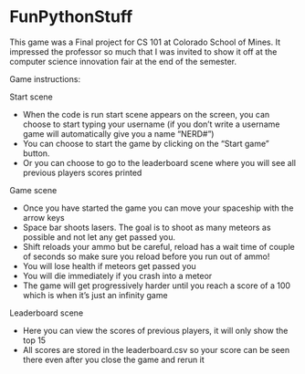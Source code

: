 # FunPythonStuff
This game was a Final project for CS 101 at Colorado School of Mines. It impressed the professor so much that I was invited to show it off at the computer science 
innovation fair at the end of the semester. 

Game instructions:

Start scene
-	When the code is run start scene appears on the screen, you can choose to start typing your username (if you don’t write a username game will automatically 
give you a name “NERD#”)
-	You can choose to start the game by clicking on the “Start game” button.
-	Or you can choose to go to the leaderboard scene where you will see all previous players scores printed

Game scene
-	Once you have started the game you can move your spaceship with the arrow keys
-	Space bar shoots lasers. The goal is to shoot as many meteors as possible and not let any get passed you. 
-	Shift reloads your ammo but be careful, reload has a wait time of couple of seconds so make sure you reload before you run out of ammo!
-	You will lose health if meteors get passed you
-	You will die immediately if you crash into a meteor
-	The game will get progressively harder until you reach a score of a 100 which is when it’s just an infinity game

Leaderboard scene
-	Here you can view the scores of previous players, it will only show the top 15
-	All scores are stored in the leaderboard.csv so your score can be seen there even after you close the game and rerun it
